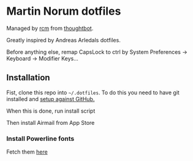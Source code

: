 # Martin Norum dotfiles
Managed by [rcm](https://github.com/thoughtbot/rcm) from [thoughtbot](https://thoughtbot.com/).

Greatly inspired by Andreas Arledals dotfiles.


Before anything else, remap CapsLock to ctrl by System Preferences -> Keyboard -> Modifier Keys...

## Installation

Fist, clone this repo into ```~/.dotfiles```. To do this you need to have git installed and [setup against GitHub.](https://help.github.com/articles/set-up-git/)

When this is done, run install script

Then install Airmail from App Store


### Install Powerline fonts

Fetch them [here](https://github.com/powerline/fonts)
